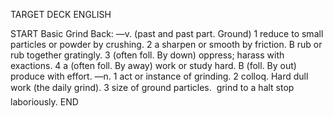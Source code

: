TARGET DECK
ENGLISH

START
Basic
Grind
Back: —v. (past and past part. Ground) 1 reduce to small particles or powder by crushing. 2 a sharpen or smooth by friction. B rub or rub together gratingly. 3 (often foll. By down) oppress; harass with exactions. 4 a (often foll. By away) work or study hard. B (foll. By out) produce with effort. —n. 1 act or instance of grinding. 2 colloq. Hard dull work (the daily grind). 3 size of ground particles.  grind to a halt stop laboriously.
END
